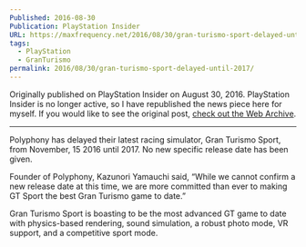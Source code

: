 ```yaml
---
Published: 2016-08-30
Publication: PlayStation Insider
URL: https://maxfrequency.net/2016/08/30/gran-turismo-sport-delayed-until-2017/
tags:
  - PlayStation
  - GranTurismo
permalink: 2016/08/30/gran-turismo-sport-delayed-until-2017/
---
```

Originally published on PlayStation Insider on August 30, 2016. PlayStation Insider is no longer active, so I have republished the news piece here for myself. If you would like to see the original post, [check out the Web Archive](https://web.archive.org/web/20160902180055/http://playstationinsider.com/2016/08/gran-turismo-sport-delayed-until-2017/).

---

Polyphony has delayed their latest racing simulator, Gran Turismo Sport, from November, 15 2016 until 2017. No new specific release date has been given.

Founder of Polyphony, Kazunori Yamauchi said, “While we cannot confirm a new release date at this time, we are more committed than ever to making GT Sport the best Gran Turismo game to date.”

Gran Turismo Sport is boasting to be the most advanced GT game to date with physics-based rendering, sound simulation, a robust photo mode, VR support, and a competitive sport mode.